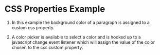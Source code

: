 # CSS Properties Example

1. In this example the background color of a paragraph is assigned to a custom css property.

1. A color picker is available to select a color and is hooked up to a javascript change event listener which will assign the value of the color chosen to the css custom property.
